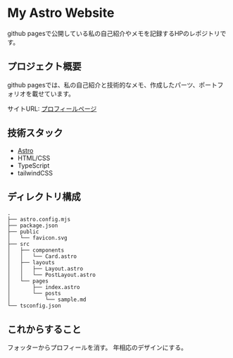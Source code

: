 # My Astro Website

github pagesで公開している私の自己紹介やメモを記録するHPのレポジトリです。

## プロジェクト概要

github pagesでは、私の自己紹介と技術的なメモ、作成したパーツ、ポートフォリオを載せています。

サイトURL: [プロフィールページ](https://hiroyuki9614.github.io/my_profile/)

## 技術スタック

- [Astro](https://astro.build/)
- HTML/CSS
- TypeScript
- tailwindCSS

## ディレクトリ構成

```plaintext
.
├── astro.config.mjs
├── package.json
├── public
│   └── favicon.svg
├── src
│   ├── components
│   │   └── Card.astro
│   ├── layouts
│   │   ├── Layout.astro
│   │   └── PostLayout.astro
│   └── pages
│       ├── index.astro
│       └── posts
│           └── sample.md
└── tsconfig.json
```

## これからすること

フォッターからプロフィールを消す。
年相応のデザインにする。
